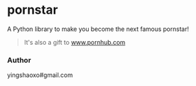 # pornstar

A Python library to make you become the next famous pornstar!

> It's also a gift to www.pornhub.com

### Author

yingshaoxo#gmail.com
